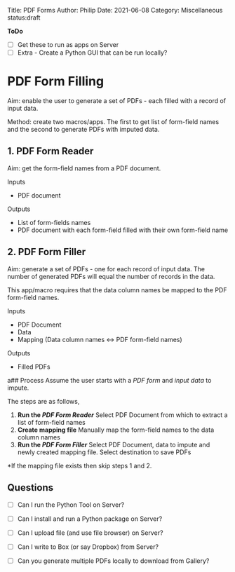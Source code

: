 Title: PDF Forms
Author: Philip
Date: 2021-06-08
Category: Miscellaneous
status:draft

__ToDo__
- [ ] Get these to run as apps on Server
- [ ] Extra - Create a Python GUI that can be run locally?

PDF Form Filling
================

Aim: enable the user to generate a set of PDFs - each filled with a record of input data.

Method: create two macros/apps. The first to get list of form-field names and the second to generate PDFs with imputed data.

## 1. PDF Form Reader
Aim: get the form-field names from a PDF document.  

Inputs
- PDF document

Outputs
- List of form-fields names
- PDF document with each form-field filled with their own form-field name

## 2. PDF Form Filler
Aim: generate a set of PDFs - one for each record of input data. The number of generated PDFs will equal the number of records in the data.

This app/macro requires that the data column names be mapped to the PDF form-field names.

Inputs
- PDF Document
- Data
- Mapping (Data column names $\leftrightarrow$ PDF form-field names)

Outputs
- Filled PDFs

a## Process
Assume the user starts with a _PDF form_ and _input data_ to impute.

The steps are as follows,
1. **Run the _PDF Form Reader_**
Select PDF Document from which to extract a list of form-field names
2. **Create mapping file**
Manually map the form-field names to the data column names
3. **Run the _PDF Form Filler_**
Select PDF Document, data to impute and newly created mapping file. Select destination to save PDFs

*If the mapping file exists then skip steps 1 and 2.



## Questions
- [ ] Can I run the Python Tool on Server?
- [ ] Can I install and run a Python package on Server?
- [ ] Can I upload file (and use file browser) on Server?
- [ ] Can I write to Box (or say Dropbox) from Server?
- [ ] Can you generate multiple PDFs locally to download from Gallery?

